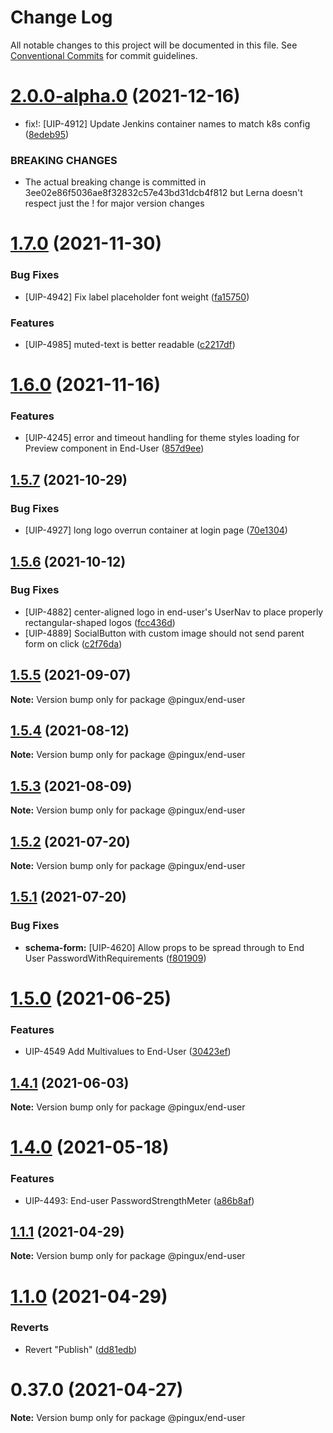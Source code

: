 # Change Log

All notable changes to this project will be documented in this file.
See [Conventional Commits](https://conventionalcommits.org) for commit guidelines.

# [2.0.0-alpha.0](https://gitlab.corp.pingidentity.com/ux/end-user/compare/@pingux/end-user@1.7.0...@pingux/end-user@2.0.0-alpha.0) (2021-12-16)


* fix!: [UIP-4912] Update Jenkins container names to match k8s config ([8edeb95](https://gitlab.corp.pingidentity.com/ux/end-user/commit/8edeb95b25adecd8e34c20fb52c6c2f0e552bc4d))


### BREAKING CHANGES

* The actual breaking change is committed in 3ee02e86f5036ae8f32832c57e43bd31dcb4f812 but Lerna doesn't respect just the ! for major version changes





# [1.7.0](https://gitlab.corp.pingidentity.com/ux/end-user/compare/@pingux/end-user@1.6.0...@pingux/end-user@1.7.0) (2021-11-30)


### Bug Fixes

* [UIP-4942] Fix label placeholder font weight ([fa15750](https://gitlab.corp.pingidentity.com/ux/end-user/commit/fa15750042f23162a2a9fe4bc6ebc70ee85f4169))


### Features

* [UIP-4985] muted-text is better readable ([c2217df](https://gitlab.corp.pingidentity.com/ux/end-user/commit/c2217df014fe165a07d159df2c10fa66690fce14))





# [1.6.0](https://gitlab.corp.pingidentity.com/ux/end-user/compare/@pingux/end-user@1.5.7...@pingux/end-user@1.6.0) (2021-11-16)


### Features

* [UIP-4245] error and timeout handling for theme styles loading for Preview component in End-User ([857d9ee](https://gitlab.corp.pingidentity.com/ux/end-user/commit/857d9ee6f333a73a73d3e4246d77476deded2cd3))





## [1.5.7](https://gitlab.corp.pingidentity.com/ux/end-user/compare/@pingux/end-user@1.5.6...@pingux/end-user@1.5.7) (2021-10-29)


### Bug Fixes

* [UIP-4927] long logo overrun container at login page ([70e1304](https://gitlab.corp.pingidentity.com/ux/end-user/commit/70e1304c538988c30178222e6b3191d4b322217d))





## [1.5.6](https://gitlab.corp.pingidentity.com/ux/end-user/compare/@pingux/end-user@1.5.5...@pingux/end-user@1.5.6) (2021-10-12)


### Bug Fixes

* [UIP-4882] center-aligned logo in end-user's UserNav to place properly rectangular-shaped logos ([fcc436d](https://gitlab.corp.pingidentity.com/ux/end-user/commit/fcc436db50c92808d7d80bbf2d66772ab2109275))
* [UIP-4889] SocialButton with custom image should not send parent form on click ([c2f76da](https://gitlab.corp.pingidentity.com/ux/end-user/commit/c2f76da679644eb75246a0a70f850d6871d10790))





## [1.5.5](https://gitlab.corp.pingidentity.com/ux/end-user/compare/@pingux/end-user@1.5.4...@pingux/end-user@1.5.5) (2021-09-07)

**Note:** Version bump only for package @pingux/end-user





## [1.5.4](https://gitlab.corp.pingidentity.com/ux/end-user/compare/@pingux/end-user@1.5.3...@pingux/end-user@1.5.4) (2021-08-12)

**Note:** Version bump only for package @pingux/end-user





## [1.5.3](https://gitlab.corp.pingidentity.com/ux/end-user/compare/@pingux/end-user@1.5.2...@pingux/end-user@1.5.3) (2021-08-09)

**Note:** Version bump only for package @pingux/end-user





## [1.5.2](https://gitlab.corp.pingidentity.com/ux/end-user/compare/@pingux/end-user@1.5.1...@pingux/end-user@1.5.2) (2021-07-20)

**Note:** Version bump only for package @pingux/end-user





## [1.5.1](https://gitlab.corp.pingidentity.com/ux/end-user/compare/@pingux/end-user@1.5.0...@pingux/end-user@1.5.1) (2021-07-20)


### Bug Fixes

* **schema-form:** [UIP-4620] Allow props to be spread through to End User PasswordWithRequirements ([f801909](https://gitlab.corp.pingidentity.com/ux/end-user/commit/f801909d38b1cd5bdd23822ed520f2f23d116574))





# [1.5.0](https://gitlab.corp.pingidentity.com/ux/end-user/compare/@pingux/end-user@1.4.1...@pingux/end-user@1.5.0) (2021-06-25)


### Features

* UIP-4549 Add Multivalues to End-User ([30423ef](https://gitlab.corp.pingidentity.com/ux/end-user/commit/30423ef796a5deb2bfd668cd90be34db3aeb2169))





## [1.4.1](https://gitlab.corp.pingidentity.com/ux/end-user/compare/@pingux/end-user@1.4.0...@pingux/end-user@1.4.1) (2021-06-03)

**Note:** Version bump only for package @pingux/end-user





# [1.4.0](https://gitlab.corp.pingidentity.com/ux/end-user/compare/@pingux/end-user@1.3.0...@pingux/end-user@1.4.0) (2021-05-18)


### Features

* UIP-4493: End-user PasswordStrengthMeter ([a86b8af](https://gitlab.corp.pingidentity.com/ux/end-user/commit/a86b8af6f385e094c9d725b84ff725a03c89169a))





## [1.1.1](https://gitlab.corp.pingidentity.com/ux/end-user/compare/@pingux/end-user@1.1.0...@pingux/end-user@1.1.1) (2021-04-29)

**Note:** Version bump only for package @pingux/end-user





# [1.1.0](https://gitlab.corp.pingidentity.com/ux/end-user/compare/@pingux/end-user@0.37.0...@pingux/end-user@1.1.0) (2021-04-29)


### Reverts

* Revert "Publish" ([dd81edb](https://gitlab.corp.pingidentity.com/ux/end-user/commit/dd81edb94a8dc22c8df2033bb4a7193ef6ae0660))





# 0.37.0 (2021-04-27)

**Note:** Version bump only for package @pingux/end-user
